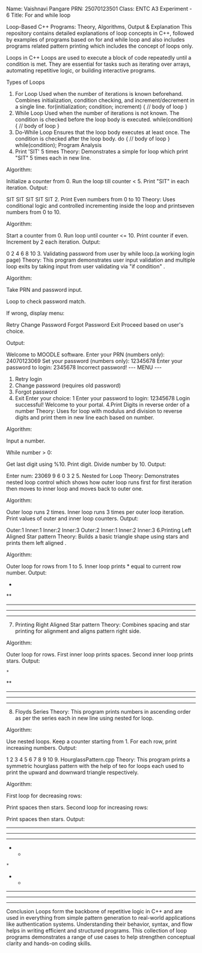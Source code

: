 Name: Vaishnavi Pangare
PRN: 25070123501
Class: ENTC A3
Experiment - 6
Title: For and while loop

Loop-Based C++ Programs: Theory, Algorithms, Output & Explanation
This repository contains detailed explanations of loop concepts in C++, followed by examples of programs based on for and while loop and also includes programs related pattern printing which includes the concept of loops only.

Loops in C++
Loops are used to execute a block of code repeatedly until a condition is met. They are essential for tasks such as iterating over arrays, automating repetitive logic, or building interactive programs.

Types of Loops
1. For Loop
Used when the number of iterations is known beforehand.
Combines initialization, condition checking, and increment/decrement in a single line.
for(initialization; condition; increment) {
    // body of loop
}
2. While Loop
Used when the number of iterations is not known.
The condition is checked before the loop body is executed.
while(condition) {
    // body of loop
}
3. Do-While Loop
Ensures that the loop body executes at least once.
The condition is checked after the loop body.
do {
    // body of loop
} while(condition);
Program Analysis
1. Print 'SIT' 5 times
Theory: Demonstrates a simple for loop which print "SIT" 5 times each in new line.

Algorithm:

Initialize a counter from 0.
Run the loop till counter < 5.
Print "SIT" in each iteration.
Output:

SIT
SIT
SIT
SIT
SIT
2. Print Even numbers from 0 to 10
Theory: Uses conditional logic and controlled incrementing inside the loop and printseven numbers from 0 to 10.

Algorithm:

Start a counter from 0.
Run loop until counter <= 10.
Print counter if even.
Increment by 2 each iteration.
Output:

0
2
4
6
8
10
3. Validating password from user by while loop.(a working login page)
Theory: This program demonstrates user input validation and multiple loop exits by taking input from user validating via "if condition" .

Algorithm:

Take PRN and password input.

Loop to check password match.

If wrong, display menu:

Retry
Change Password
Forgot Password
Exit
Proceed based on user's choice.

Output:

Welcome to MOODLE software.
Enter your PRN (numbers only): 24070123069
Set your password (numbers only): 12345678
Enter your password to login: 2345678
Incorrect password!
--- MENU ---
1. Retry login
2. Change password (requires old password)
3. Forgot password
4. Exit
Enter your choice: 1
Enter your password to login: 12345678
Login successful! Welcome to your portal.
4.Print Digits in reverse order of a number
Theory: Uses for loop with modulus and division to reverse digits and print them in new line each based on number.

Algorithm:

Input a number.

While number > 0:

Get last digit using %10.
Print digit.
Divide number by 10.
Output:

Enter num:
23069
9
6
0
3
2
5. Nested for Loop
Theory: Demonstrates nested loop control which shows how outer loop runs first for first iteration then moves to inner loop and moves back to outer one.

Algorithm:

Outer loop runs 2 times.
Inner loop runs 3 times per outer loop iteration.
Print values of outer and inner loop counters.
Output:

Outer:1
Inner:1
Inner:2
Inner:3
Outer:2
Inner:1
Inner:2
Inner:3
6.Printing Left Aligned Star pattern
Theory: Builds a basic triangle shape using stars and prints them left aligned .

Algorithm:

Outer loop for rows from 1 to 5.
Inner loop prints * equal to current row number.
Output:

*
**
***
****
*****
7. Printing Right Aligned Star pattern
Theory: Combines spacing and star printing for alignment and aligns pattern right side.

Algorithm:

Outer loop for rows.
First inner loop prints spaces.
Second inner loop prints stars.
Output:

    *
   **
  ***
 ****
*****
8. Floyds Series
Theory: This program prints numbers in ascending order as per the series each in new line using nested for loop.

Algorithm:

Use nested loops.
Keep a counter starting from 1.
For each row, print increasing numbers.
Output:

1
2 3
4 5 6
7 8 9 10
9. HourglassPattern.cpp
Theory: This program prints a symmetric hourglass pattern with the help of teo for loops each used to print the upward and downward triangle respectively.

Algorithm:

First loop for decreasing rows:

Print spaces then stars.
Second loop for increasing rows:

Print spaces then stars.
Output:

* * * * *
 * * * *
  * * *
   * *
    *
   * *
  * * *
 * * * *
* * * * *
Conclusion
Loops form the backbone of repetitive logic in C++ and are used in everything from simple pattern generation to real-world applications like authentication systems. Understanding their behavior, syntax, and flow helps in writing efficient and structured programs. This collection of loop programs demonstrates a range of use cases to help strengthen conceptual clarity and hands-on coding skills.
